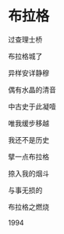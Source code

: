    

# 布拉格

过查理士桥

布拉格城了

异样安详静穆

偶有水晶的清音

中古史于此凝噎

唯我缓步移越

我还不是历史

擘一点布拉格

捺入我的烟斗

与事无损的

布拉格之燃烧

1994
